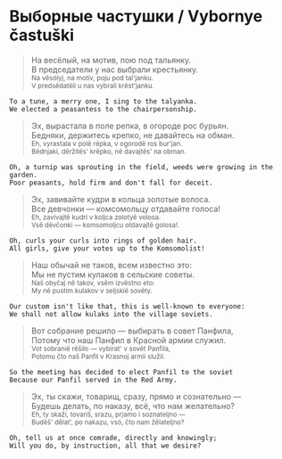 # Выборные частушки / Vybornye častuški

> На весёлый, на мотив, пою под тальянку.  
> В председатели у нас выбрали крестьянку.  
> <sub>Na vĕsólyj, na motiv, poju pod tal'janku.  
> V predsĕdatĕli u nas vybrali krĕst'janku.</sub>
```
To a tune, a merry one, I sing to the talyanka.
We elected a peasantess to the chairpersonship.
```
> Эх, вырастала в поле репка, в огороде рос бурьян.  
> Бедняки, держитесь крепко, не давайтесь на обман.  
> <sub>Eh, vyrastala v polӗ rӗpka, v ogorodӗ ros bur'jan.  
> Bӗdnjaki, dӗržitӗs' krӗpko, nӗ davajtӗs' na obman.</sub>
```
Oh, a turnip was sprouting in the field, weeds were growing in the garden.
Poor peasants, hold firm and don't fall for deceit.
```
> Эх, завивайте кудри в кольца золотые волоса.  
> Все девчонки — комсомольцу отдавайте голоса!  
> <sub>Eh, zavivajtĕ kudri v koljca zolotyĕ volosa.  
> Vsĕ dĕvčonki — komsomoljcu otdavajtĕ golosa!.</sub>
```
Oh, curls your curls into rings of golden hair.
All girls, give your votes up to the Komsomolist!
```
> Наш обычай не таков, всем известно это:  
> Мы не пустим кулаков в сельские советы.  
> <sub>Naš obyčaj nĕ takov, vsĕm izvĕstno eto:  
> My nĕ pustim kulakov v seljskiĕ sovĕty.</sub>
```
Our custom isn't like that, this is well-known to everyone:
We shall not allow kulaks into the village soviets.
```
> Вот собрание решило — выбирать в совет Панфила,  
> Потому что наш Панфил в Красной армии служил.  
> <sub>Vot sobraniĕ rĕšilo — vybirat' v sovĕt Panfila,  
> Potomu čto naš Panfil v Krasnoj armii služil.</sub>
```
So the meeting has decided to elect Panfil to the soviet
Because our Panfil served in the Red Army.
```
> Эх, ты скажи, товарищ, сразу, прямо и сознательно —  
> Будешь делать, по наказу, всё, что нам желательно?  
> <sub>Eh, ty skaži, tovariŝ, srazu, prjamo i soznateljno —  
> Budĕš' dĕlat', po nakazu, vsó, čto nam žĕlateljno?</sub>
```
Oh, tell us at once comrade, directly and knowingly;
Will you do, by instruction, all that we desire?
```
